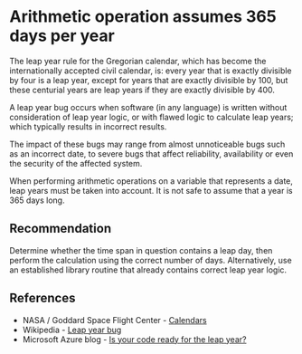 # Arithmetic operation assumes 365 days per year
The leap year rule for the Gregorian calendar, which has become the internationally accepted civil calendar, is: every year that is exactly divisible by four is a leap year, except for years that are exactly divisible by 100, but these centurial years are leap years if they are exactly divisible by 400.

A leap year bug occurs when software (in any language) is written without consideration of leap year logic, or with flawed logic to calculate leap years; which typically results in incorrect results.

The impact of these bugs may range from almost unnoticeable bugs such as an incorrect date, to severe bugs that affect reliability, availability or even the security of the affected system.

When performing arithmetic operations on a variable that represents a date, leap years must be taken into account. It is not safe to assume that a year is 365 days long.


## Recommendation
Determine whether the time span in question contains a leap day, then perform the calculation using the correct number of days. Alternatively, use an established library routine that already contains correct leap year logic.


## References
* NASA / Goddard Space Flight Center - [Calendars](https://eclipse.gsfc.nasa.gov/SEhelp/calendars.html)
* Wikipedia - [ Leap year bug](https://en.wikipedia.org/wiki/Leap_year_bug)
* Microsoft Azure blog - [ Is your code ready for the leap year?](https://azure.microsoft.com/en-us/blog/is-your-code-ready-for-the-leap-year/)
